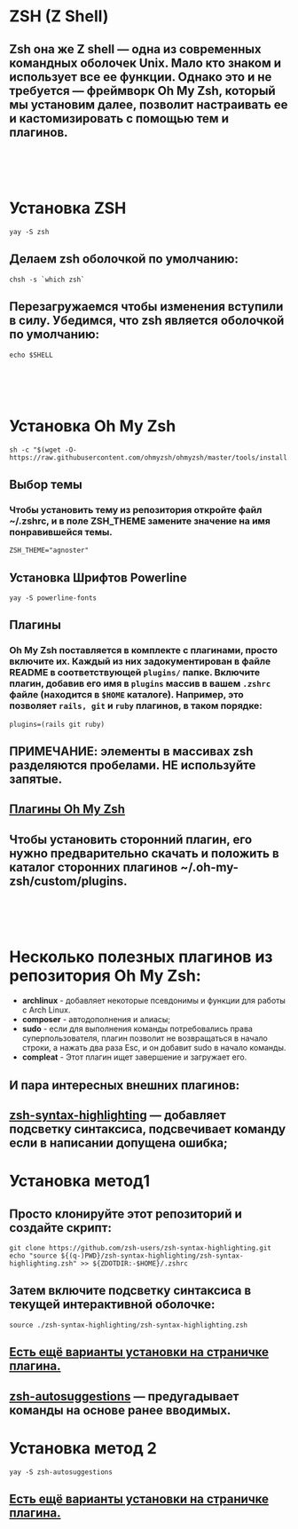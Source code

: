 # ZSH (Z Shell)

## Zsh она же Z shell — одна из современных командных оболочек Unix. Мало кто знаком и использует все ее функции. Однако это и не требуется — фреймворк Oh My Zsh, который мы установим далее, позволит настраивать ее и кастомизировать с помощью тем и плагинов.

</br></br></br>

# Установка ZSH
```
yay -S zsh
```
## Делаем zsh оболочкой по умолчанию:
```
chsh -s `which zsh`
```
## Перезагружаемся чтобы изменения вступили в силу. Убедимся, что zsh является оболочкой по умолчанию:
```
echo $SHELL
```

</br></br></br>

# Установка Oh My Zsh
```
sh -c "$(wget -O- https://raw.githubusercontent.com/ohmyzsh/ohmyzsh/master/tools/install.sh)"
```
## Выбор темы
### Чтобы установить тему из репозитория откройте файл ~/.zshrc, и в поле ZSH_THEME замените значение на имя понравившейся темы.
```
ZSH_THEME="agnoster"
```
## Установка Шрифтов Powerline
```
yay -S powerline-fonts
```
## Плагины
### Oh My Zsh поставляется в комплекте с плагинами, просто включите их. Каждый из них задокументирован в файле README в соответствующей `plugins/` папке. Включите плагин, добавив его имя в `plugins` массив в вашем `.zshrc` файле (находится в `$HOME` каталоге). Например, это позволяет `rails, git` и `ruby` плагинов, в таком порядке:
```
plugins=(rails git ruby)
```
## ПРИМЕЧАНИЕ: элементы в массивах zsh разделяются пробелами. **НЕ используйте запятые.**
## [Плагины Oh My Zsh](https://github.com/ohmyzsh/ohmyzsh/wiki/Plugins "Oh My Zsh поставляется в комплекте с плагинами, которые позволяют вам использовать преимущества многих видов функций вашей оболочки, просто включив их. Каждый из них задокументирован в файле README в соответствующей plugins/папке.")
## Чтобы установить сторонний плагин, его нужно предварительно скачать и положить в каталог сторонних плагинов ~/.oh-my-zsh/custom/plugins.

</br></br></br>

# Несколько полезных плагинов из репозитория Oh My Zsh:

- **archlinux** - добавляет некоторые псевдонимы и функции для работы с Arch Linux.
- **composer** - автодополнения и алиасы;
- **sudo** - если для выполнения команды потребовались права суперпользователя, плагин позволит не возвращаться в начало строки, а нажать два раза Esc, и он добавит sudo в начало команды.
- **compleat** - Этот плагин ищет завершение и загружает его.

## И пара интересных внешних плагинов:

## [zsh-syntax-highlighting](https://github.com/zsh-users/zsh-syntax-highlighting) — добавляет подсветку синтаксиса, подсвечивает команду если в написании допущена ошибка;

# Установка метод1
## Просто клонируйте этот репозиторий и создайте скрипт:
```
git clone https://github.com/zsh-users/zsh-syntax-highlighting.git
echo "source ${(q-)PWD}/zsh-syntax-highlighting/zsh-syntax-highlighting.zsh" >> ${ZDOTDIR:-$HOME}/.zshrc
```
## Затем включите подсветку синтаксиса в текущей интерактивной оболочке:
```
source ./zsh-syntax-highlighting/zsh-syntax-highlighting.zsh
```
## [Есть ещё варианты установки на страничке плагина.](https://github.com/zsh-users/zsh-syntax-highlighting/blob/master/INSTALL.md)
## [zsh-autosuggestions](https://github.com/zsh-users/zsh-autosuggestions) — предугадывает команды на основе ранее вводимых.

# Установка метод 2
```
yay -S zsh-autosuggestions
```
## [Есть ещё варианты установки на страничке плагина.](https://github.com/zsh-users/zsh-autosuggestions/blob/master/INSTALL.md)

